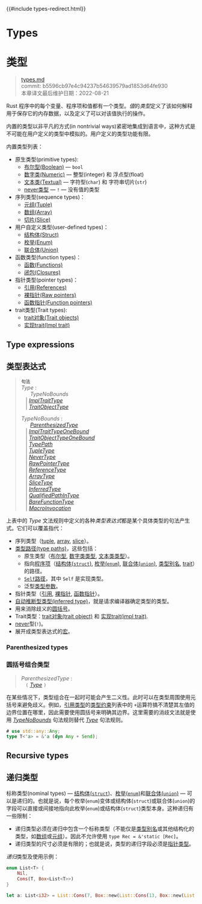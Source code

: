 {{#include types-redirect.html}}
# Types
# 类型

>[types.md](https://github.com/rust-lang/reference/blob/master/src/types.md)\
>commit: b5596cb97e4c94237b54639579ad1853d64fe930 \
>本章译文最后维护日期：2022-08-21

Rust 程序中的每个变量、程序项和值都有一个类型。*值*的*类型*定义了该如何解释用于保存它的内存数据，以及定义了可以对该值执行的操作。

内置的类型以非平凡的方式(in nontrivial ways)紧密地集成到语言中，这种方式是不可能在用户定义的类型中模拟的。用户定义的类型功能有限。

内置类型列表：

* 原生类型(primitive types):
    * [布尔型(Boolean)][Boolean] — `bool`
    * [数字类(Numeric)][Numeric] — 整型(integer) 和 浮点型(float)
    * [文本类(Textual)][Textual] — 字符型(`char`) 和 字符串切片(`str`)
    * [never类型][Never] — `!` — 没有值的类型
*  序列类型(sequence types)：
    * [元组(Tuple)][Tuple]
    * [数组(Array)][Array]
    * [切片(Slice)][Slice]
* 用户自定义类型(user-defined types)：
    * [结构体(Struct)][Struct]
    * [枚举(Enum)][Enum]
    * [联合体(Union)][Union]
* 函数类型(function types)：
    * [函数(Functions)][Functions]
    * [闭包(Closures)][Closures]
* 指针类型(pointer types)：
    * [引用(References)][References]
    * [裸指针(Raw pointers)][Raw pointers]
    * [函数指针(Function pointers)][Function pointers]
* trait类型(Trait types):
    * [trait对象(Trait objects)][Trait objects]
    * [实现trait(Impl trait)][Impl trait]

## Type expressions
## 类型表达式

> **<sup>句法</sup>**\
> _Type_ :\
> &nbsp;&nbsp; &nbsp;&nbsp; _TypeNoBounds_\
> &nbsp;&nbsp; | [_ImplTraitType_]\
> &nbsp;&nbsp; | [_TraitObjectType_]
>
> _TypeNoBounds_ :\
> &nbsp;&nbsp; &nbsp;&nbsp; [_ParenthesizedType_]\
> &nbsp;&nbsp; | [_ImplTraitTypeOneBound_]\
> &nbsp;&nbsp; | [_TraitObjectTypeOneBound_]\
> &nbsp;&nbsp; | [_TypePath_]\
> &nbsp;&nbsp; | [_TupleType_]\
> &nbsp;&nbsp; | [_NeverType_]\
> &nbsp;&nbsp; | [_RawPointerType_]\
> &nbsp;&nbsp; | [_ReferenceType_]\
> &nbsp;&nbsp; | [_ArrayType_]\
> &nbsp;&nbsp; | [_SliceType_]\
> &nbsp;&nbsp; | [_InferredType_]\
> &nbsp;&nbsp; | [_QualifiedPathInType_]\
> &nbsp;&nbsp; | [_BareFunctionType_]\
> &nbsp;&nbsp; | [_MacroInvocation_]

上表中的 _Type_ 文法规则中定义的各种*类型表达式*都是某个具体类型的句法产生式。它们可以覆盖指代：

* 序列类型（[tuple], [array], [slice]）。
* [类型路径(type paths)][Type paths]，这些包括：
    * 原生类型（[布尔型][boolean], [数字类类型][numeric], [文本类类型][textual]）。
    * 指向[程序项][item]（[结构体(`struct`)][struct], [枚举(`enum`)][enum], [联合体(`union`)][union], [类型别名][type alias], [trait]）的路径。
    * [`Self`路径][`Self` path]，其中 `Self` 是实现类型。
    * 泛型[类型参数][type parameters]。
* 指针类型（[引用][reference], [裸指针][raw pointer], [函数指针][function pointer]）。
* [自动推断型类型(inferred type)][inferred type]，就是请求编译器确定类型的类型。
* 用来消除歧义的[圆括号][Parentheses]。
* Trait类型：[trait对象(trait object)][Trait objects] 和 [实现trait(impl trait)][impl trait].
* [never]型(`!`)。
* 展开成类型表达式的[宏][Macros]。

### Parenthesized types
### 圆括号组合类型

> _ParenthesizedType_ :\
> &nbsp;&nbsp; `(` [_Type_] `)`

在某些情况下，类型组合在一起时可能会产生二义性。此时可以在类型周围使用元括号来避免歧义。例如，[引用类型][reference type]的[类型约束][type boundaries]列表中的 `+`运算符搞不清楚其左值的边界位置在哪里，因此需要使用圆括号来明确其边界。这里需要的消歧文法就是使用 [_TypeNoBounds_] 句法规则替代 [_Type_] 句法规则。

```rust
# use std::any::Any;
type T<'a> = &'a (dyn Any + Send);
```

## Recursive types
## 递归类型

标称类型(nominal types) &mdash; [结构体(`struct`)][structs]、[枚举(`enum`)][enumerations]和[联合体(`union`)][unions] &mdash; 可以是递归的。也就是说，每个枚举(`enum`)变体或结构体(`struct`)或联合体(`union`)的字段可以直接或间接地指向此枚举(`enum`)或结构体(`struct`)类型本身。这种递归有一些限制：

* 递归类型必须在递归中包含一个标称类型（不能仅是[类型别名][type aliases]或其他结构化的类型，如[数组][arrays]或[元组][tuples]）。因此不允许使用 `type Rec = &'static [Rec]`。
* 递归类型的尺寸必须是有限的；也就是说，类型的递归字段必须是[指针类型][pointer types]。

*递归*类型及使用示例：

```rust
enum List<T> {
    Nil,
    Cons(T, Box<List<T>>)
}

let a: List<i32> = List::Cons(7, Box::new(List::Cons(13, Box::new(List::Nil))));
```

[_ArrayType_]: types/array.md
[_BareFunctionType_]: types/function-pointer.md
[_ImplTraitTypeOneBound_]: types/impl-trait.md
[_ImplTraitType_]: types/impl-trait.md
[_InferredType_]: types/inferred.md
[_MacroInvocation_]: macros.md#macro-invocation
[_NeverType_]: types/never.md
[_ParenthesizedType_]: types.md#parenthesized-types
[_QualifiedPathInType_]: paths.md#qualified-paths
[_RawPointerType_]: types/pointer.md#raw-pointers-const-and-mut
[_ReferenceType_]: types/pointer.md#shared-references-
[_SliceType_]: types/slice.md
[_TraitObjectTypeOneBound_]: types/trait-object.md
[_TraitObjectType_]: types/trait-object.md
[_TupleType_]: types/tuple.md#tuple-types
[_TypeNoBounds_]: types.md#type-expressions
[_TypePath_]: paths.md#paths-in-types
[_Type_]: types.md#type-expressions

[Array]: types/array.md
[Boolean]: types/boolean.md
[Closures]: types/closure.md
[Enum]: types/enum.md
[Function pointers]: types/function-pointer.md
[Functions]: types/function-item.md
[Impl trait]: types/impl-trait.md
[Macros]: macros.md
[Numeric]: types/numeric.md
[Parentheses]: #parenthesized-types
[Raw pointers]: types/pointer.md#raw-pointers-const-and-mut
[References]: types/pointer.md#shared-references-
[Slice]: types/slice.md
[Struct]: types/struct.md
[Textual]: types/textual.md
[Trait objects]: types/trait-object.md
[Tuple]: types/tuple.md
[Type paths]: paths.md#paths-in-types
[Union]: types/union.md
[`Self` path]: paths.md#self-1
[arrays]: types/array.md
[enumerations]: types/enum.md
[function pointer]: types/function-pointer.md
[inferred type]: types/inferred.md
[item]: items.md
[never]: types/never.md
[pointer types]: types/pointer.md
[raw pointer]: types/pointer.md#raw-pointers-const-and-mut
[reference type]: types/pointer.md#shared-references-
[reference]: types/pointer.md#shared-references-
[structs]: types/struct.md
[trait]: types/trait-object.md
[tuples]: types/tuple.md
[type alias]: items/type-aliases.md
[type aliases]: items/type-aliases.md
[type boundaries]: trait-bounds.md
[type parameters]: types/parameters.md
[unions]: types/union.md